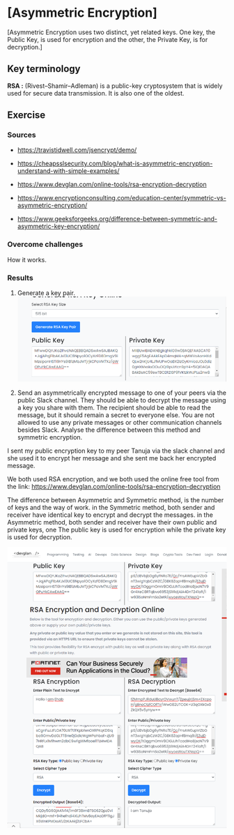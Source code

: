 # [Asymmetric Encryption]
[Asymmetric Encryption uses two distinct, yet related keys. One key, the Public Key, is used for encryption and the other, the Private Key, is for decryption.]

## Key terminology

**RSA :**
(Rivest–Shamir–Adleman) is a public-key cryptosystem that is widely used for secure data transmission. It is also one of the oldest.



## Exercise
### Sources

- https://travistidwell.com/jsencrypt/demo/

- https://cheapsslsecurity.com/blog/what-is-asymmetric-encryption-understand-with-simple-examples/

- https://www.devglan.com/online-tools/rsa-encryption-decryption

- https://www.encryptionconsulting.com/education-center/symmetric-vs-asymmetric-encryption/

- https://www.geeksforgeeks.org/difference-between-symmetric-and-asymmetric-key-encryption/

### Overcome challenges
How it works.

### Results
1. Generate a key pair.
![Generate keys](https://github.com/Techgrounds-Cloud-9/cloud-9-EhabRihawi985/blob/main/00_includes/Security/Key%20Generator.png)

2. Send an asymmetrically encrypted message to one of your peers via the public Slack channel. They should be able to decrypt the message using a key you share with them. The recipient should be able to read the message, but it should remain a secret to everyone else.
You are not allowed to use any private messages or other communication channels besides Slack. Analyse the difference between this method and symmetric encryption.

I sent my public encryption key to my peer Tanuja via the slack channel and she used it to encrypt her message and she sent me back her encrypted message.

We both used RSA encryption, and we both used the online free tool from the link: https://www.devglan.com/online-tools/rsa-encryption-decryption

The difference between Asymmetric and Symmetric method, is the number of keys and the way of work.
in the Symmetric method, both sender and receiver have identical key to encrypt and decrypt the messages.
in the Asymmetric method, both sender and receiver have their own public and private keys, one The public key is used for encryption while the private key is used for decryption.

![Tanuja message](https://github.com/Techgrounds-Cloud-9/cloud-9-EhabRihawi985/blob/main/00_includes/Security/Online%20RSA%20Encryption%2C%20Decryption%20And%20Key%20Generato.png)

